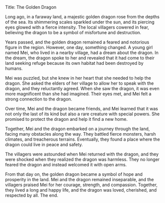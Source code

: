 Title: The Golden Dragon

Long ago, in a faraway land, a majestic golden dragon rose from the depths of the sea. Its shimmering scales sparkled under the sun, and its piercing eyes glowed with a fierce intensity. The local villagers cowered in fear, believing the dragon to be a symbol of misfortune and destruction.

Years passed, and the golden dragon remained a feared and notorious figure in the region. However, one day, something changed. A young girl named Mei, who lived in a nearby village, had a dream about the dragon. In the dream, the dragon spoke to her and revealed that it had come to their land seeking refuge because its own habitat had been destroyed by humans.

Mei was puzzled, but she knew in her heart that she needed to help the dragon. She asked the elders of her village to allow her to speak with the dragon, and they reluctantly agreed. When she saw the dragon, it was even more magnificent than she had imagined. Their eyes met, and Mei felt a strong connection to the dragon.

Over time, Mei and the dragon became friends, and Mei learned that it was not only the last of its kind but also a rare creature with special powers. She promised to protect the dragon and help it find a new home.

Together, Mei and the dragon embarked on a journey through the land, facing many obstacles along the way. They battled fierce monsters, harsh climates, and treacherous terrains. Eventually, they found a place where the dragon could live in peace and safety.

The villagers were astounded when Mei returned with the dragon, and they were shocked when they realized the dragon was harmless. They no longer feared the dragon and instead welcomed it with open arms.

From that day on, the golden dragon became a symbol of hope and prosperity in the land. Mei and the dragon remained inseparable, and the villagers praised Mei for her courage, strength, and compassion. Together, they lived a long and happy life, and the dragon was loved, cherished, and respected by all. The end.